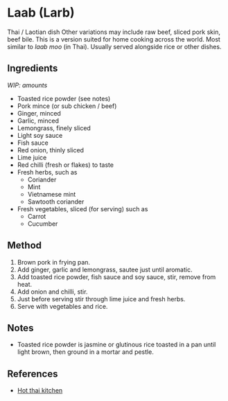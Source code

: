 # Laab (Larb)

Thai / Laotian dish
Other variations may include raw beef, sliced pork skin, beef bile. This is a version suited for home cooking across the world. Most similar to *laab moo* (in Thai).
Usually served alongside rice or other dishes.

## Ingredients
*WIP: amounts*

- Toasted rice powder (see notes)
- Pork mince (or sub chicken / beef)
- Ginger, minced
- Garlic, minced
- Lemongrass, finely sliced
- Light soy sauce
- Fish sauce
- Red onion, thinly sliced
- Lime juice
- Red chilli (fresh or flakes) to taste
- Fresh herbs, such as
  - Coriander
  - Mint
  - Vietnamese mint
  - Sawtooth coriander
- Fresh vegetables, sliced (for serving) such as
  - Carrot
  - Cucumber

## Method
1. Brown pork in frying pan.
2. Add ginger, garlic and lemongrass, sautee just until aromatic.
3. Add toasted rice powder, fish sauce and soy sauce, stir, remove from heat.
4. Add onion and chilli, stir.
5. Just before serving stir through lime juice and fresh herbs.
6. Serve with vegetables and rice.

## Notes
- Toasted rice powder is jasmine or glutinous rice toasted in a pan until light brown, then ground in a mortar and pestle.

## References
- [Hot thai kitchen](https://hot-thai-kitchen.com/laab-moo/)
